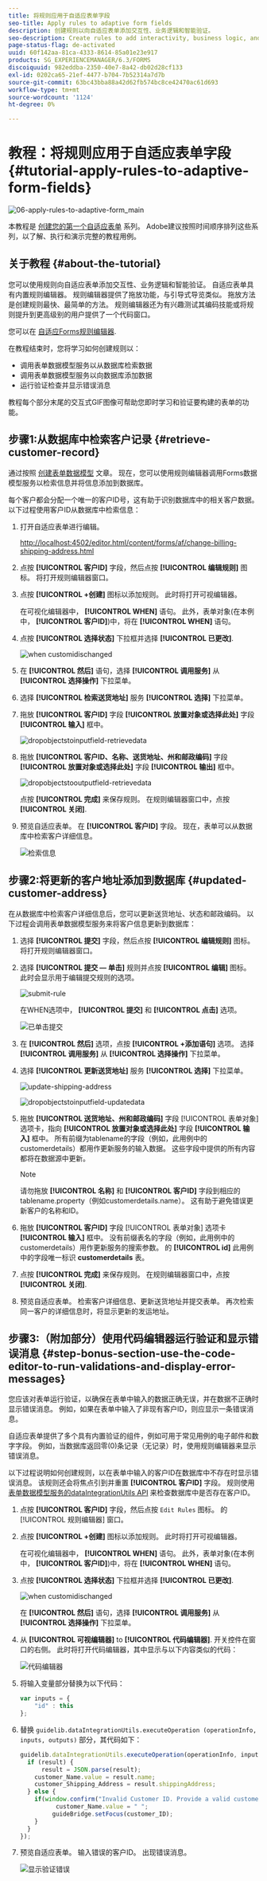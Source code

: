 ```yaml
---
title: 将规则应用于自适应表单字段
seo-title: Apply rules to adaptive form fields
description: 创建规则以向自适应表单添加交互性、业务逻辑和智能验证。
seo-description: Create rules to add interactivity, business logic, and smart validations to an adaptive form.
page-status-flag: de-activated
uuid: 60f142aa-81ca-4333-8614-85a01e23e917
products: SG_EXPERIENCEMANAGER/6.3/FORMS
discoiquuid: 982eddba-2350-40e7-8a42-db02d28cf133
exl-id: 0202ca65-21ef-4477-b704-7b52314a7d7b
source-git-commit: 63bc43bba88a42d62fb574bc8ce42470ac61d693
workflow-type: tm+mt
source-wordcount: '1124'
ht-degree: 0%

---
```


# 教程：将规则应用于自适应表单字段 {#tutorial-apply-rules-to-adaptive-form-fields}

![06-apply-rules-to-adaptive-form_main](assets/06-apply-rules-to-adaptive-form_main.png)

本教程是 [创建您的第一个自适应表单](/help/forms/using/create-your-first-adaptive-form.md) 系列。 Adobe建议按照时间顺序排列这些系列，以了解、执行和演示完整的教程用例。

## 关于教程 {#about-the-tutorial}

您可以使用规则向自适应表单添加交互性、业务逻辑和智能验证。 自适应表单具有内置规则编辑器。 规则编辑器提供了拖放功能，与引导式导览类似。 拖放方法是创建规则最快、最简单的方法。 规则编辑器还为有兴趣测试其编码技能或将规则提升到更高级别的用户提供了一个代码窗口。

您可以在 [自适应Forms规则编辑器](/help/forms/using/rule-editor.md).

在教程结束时，您将学习如何创建规则以：

* 调用表单数据模型服务以从数据库检索数据
* 调用表单数据模型服务以向数据库添加数据
* 运行验证检查并显示错误消息

教程每个部分末尾的交互式GIF图像可帮助您即时学习和验证要构建的表单的功能。

## 步骤1:从数据库中检索客户记录 {#retrieve-customer-record}

通过按照 [创建表单数据模型](/help/forms/using/create-form-data-model.md) 文章。 现在，您可以使用规则编辑器调用Forms数据模型服务以检索信息并将信息添加到数据库。

每个客户都会分配一个唯一的客户ID号，这有助于识别数据库中的相关客户数据。 以下过程使用客户ID从数据库中检索信息：

1. 打开自适应表单进行编辑。

   [http://localhost:4502/editor.html/content/forms/af/change-billing-shipping-address.html](http://localhost:4502/editor.html/content/forms/af/change-billing-shipping-address.html)

1. 点按 **[!UICONTROL 客户ID]** 字段，然后点按 **[!UICONTROL 编辑规则]** 图标。 将打开规则编辑器窗口。
1. 点按 **[!UICONTROL +创建]** 图标以添加规则。 此时将打开可视编辑器。

   在可视化编辑器中， **[!UICONTROL WHEN]** 语句。 此外，表单对象(在本例中， **[!UICONTROL 客户ID]**)中，将在 **[!UICONTROL WHEN]** 语句。

1. 点按 **[!UICONTROL 选择状态]** 下拉框并选择 **[!UICONTROL 已更改]**.

   ![when customidischanged](assets/whencustomeridischanged.png)

1. 在 **[!UICONTROL 然后]** 语句，选择 **[!UICONTROL 调用服务]** 从 **[!UICONTROL 选择操作]** 下拉菜单。
1. 选择 **[!UICONTROL 检索送货地址]** 服务 **[!UICONTROL 选择]** 下拉菜单。
1. 拖放 **[!UICONTROL 客户ID]** 字段 **[!UICONTROL 放置对象或选择此处]** 字段 **[!UICONTROL 输入]** 框中。

   ![dropobjectstoinputfield-retrievedata](assets/dropobjectstoinputfield-retrievedata.png)

1. 拖放 **[!UICONTROL 客户ID、名称、送货地址、州和邮政编码]** 字段 **[!UICONTROL 放置对象或选择此处]** 字段 **[!UICONTROL 输出]** 框中。

   ![dropobjectstooutputfield-retrievedata](assets/dropobjectstooutputfield-retrievedata.png)

   点按 **[!UICONTROL 完成]** 来保存规则。 在规则编辑器窗口中，点按 **[!UICONTROL 关闭]**.

1. 预览自适应表单。 在 **[!UICONTROL 客户ID]** 字段。 现在，表单可以从数据库中检索客户详细信息。

   ![检索信息](assets/retrieve-information.gif)

## 步骤2:将更新的客户地址添加到数据库 {#updated-customer-address}

在从数据库中检索客户详细信息后，您可以更新送货地址、状态和邮政编码。 以下过程会调用表单数据模型服务来将客户信息更新到数据库：

1. 选择 **[!UICONTROL 提交]** 字段，然后点按 **[!UICONTROL 编辑规则]** 图标。 将打开规则编辑器窗口。
1. 选择 **[!UICONTROL 提交 — 单击]** 规则并点按 **[!UICONTROL 编辑]** 图标。 此时会显示用于编辑提交规则的选项。

   ![submit-rule](assets/submit-rule.png)

   在WHEN选项中， **[!UICONTROL 提交]** 和 **[!UICONTROL 点击]** 选项。

   ![已单击提交](assets/submit-is-clicked.png)

1. 在 **[!UICONTROL 然后]** 选项，点按 **[!UICONTROL +添加语句]** 选项。 选择 **[!UICONTROL 调用服务]** 从 **[!UICONTROL 选择操作]** 下拉菜单。
1. 选择 **[!UICONTROL 更新送货地址]** 服务 **[!UICONTROL 选择]** 下拉菜单。

   ![update-shipping-address](assets/update-shipping-address.png)

   ![dropobjectstoinputfield-updatedata](assets/dropobjectstoinputfield-updatedata.png)

1. 拖放 **[!UICONTROL 送货地址、州和邮政编码]** 字段 [!UICONTROL 表单对象] 选项卡，指向 **[!UICONTROL 放置对象或选择此处]** 字段 **[!UICONTROL 输入]** 框中。 所有前缀为tablename的字段（例如，此用例中的customerdetails）都用作更新服务的输入数据。 这些字段中提供的所有内容都将在数据源中更新。

   >[!NOTE]
   >
   >请勿拖放 **[!UICONTROL 名称]** 和 **[!UICONTROL 客户ID]** 字段到相应的tablename.property（例如customerdetails.name）。 这有助于避免错误更新客户的名称和ID。

1. 拖放 **[!UICONTROL 客户ID]** 字段 [!UICONTROL 表单对象] 选项卡 **[!UICONTROL 输入]** 框中。 没有前缀表名的字段（例如，此用例中的customerdetails）用作更新服务的搜索参数。 的 **[!UICONTROL id]** 此用例中的字段唯一标识  **customerdetails**  表。
1. 点按 **[!UICONTROL 完成]** 来保存规则。 在规则编辑器窗口中，点按 **[!UICONTROL 关闭]**.
1. 预览自适应表单。 检索客户详细信息、更新送货地址并提交表单。 再次检索同一客户的详细信息时，将显示更新的发运地址。

## 步骤3:（附加部分）使用代码编辑器运行验证和显示错误消息 {#step-bonus-section-use-the-code-editor-to-run-validations-and-display-error-messages}

您应该对表单运行验证，以确保在表单中输入的数据正确无误，并在数据不正确时显示错误消息。 例如，如果在表单中输入了非现有客户ID，则应显示一条错误消息。

自适应表单提供了多个具有内置验证的组件，例如可用于常见用例的电子邮件和数字字段。 例如，当数据库返回零(0)条记录（无记录）时，使用规则编辑器来显示错误消息。

以下过程说明如何创建规则，以在表单中输入的客户ID在数据库中不存在时显示错误消息。 该规则还会将焦点引到并重置 **[!UICONTROL 客户ID]** 字段。 规则使用 [表单数据模型服务的dataIntegrationUtils API](/help/forms/using/invoke-form-data-model-services.md) 来检查数据库中是否存在客户ID。

1. 点按 **[!UICONTROL 客户ID]** 字段，然后点按 `Edit Rules` 图标。 的 [!UICONTROL 规则编辑器] 窗口。
1. 点按 **[!UICONTROL +创建]** 图标以添加规则。 此时将打开可视编辑器。

   在可视化编辑器中， **[!UICONTROL WHEN]** 语句。 此外，表单对象(在本例中， **[!UICONTROL 客户ID]**)中，将在 **[!UICONTROL WHEN]** 语句。

1. 点按 **[!UICONTROL 选择状态]** 下拉框并选择 **[!UICONTROL 已更改]**.

   ![when customidischanged](assets/whencustomeridischanged.png)

   在 **[!UICONTROL 然后]** 语句，选择 **[!UICONTROL 调用服务]** 从 **[!UICONTROL 选择操作]** 下拉菜单。

1. 从 **[!UICONTROL 可视编辑器]** to **[!UICONTROL 代码编辑器]**. 开关控件在窗口的右侧。 此时将打开代码编辑器，其中显示与以下内容类似的代码：

   ![代码编辑器](assets/code-editor.png)

1. 将输入变量部分替换为以下代码：

   ```javascript
   var inputs = {
       "id" : this
   };
   ```

1. 替换 `guidelib.dataIntegrationUtils.executeOperation (operationInfo, inputs, outputs)` 部分，其代码如下：

   ```javascript
   guidelib.dataIntegrationUtils.executeOperation(operationInfo, inputs, outputs, function (result) {
     if (result) {
         result = JSON.parse(result);
       customer_Name.value = result.name;
       customer_Shipping_Address = result.shippingAddress;
     } else {
       if(window.confirm("Invalid Customer ID. Provide a valid customer ID")) {
             customer_Name.value = " ";
            guideBridge.setFocus(customer_ID);
       }
     }
   });
   ```

1. 预览自适应表单。 输入错误的客户ID。 出现错误消息。

   ![显示验证错误](assets/display-validation-error.gif)
